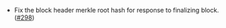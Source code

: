- Fix the block header merkle root hash for response to finalizing block.
  ([#298](https://github.com/anoma/namada/pull/298))